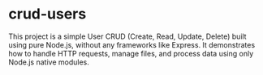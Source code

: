 # crud-users
This project is a simple User CRUD (Create, Read, Update, Delete) built using pure Node.js, without any frameworks like Express. It demonstrates how to handle HTTP requests, manage files, and process data using only Node.js native modules.
